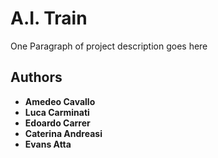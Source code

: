 # A.I. Train

One Paragraph of project description goes here

## Authors

* **Amedeo Cavallo**
* **Luca Carminati**
* **Edoardo Carrer**
* **Caterina Andreasi**
* **Evans Atta**

